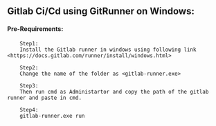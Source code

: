 ## Gitlab Ci/Cd using GitRunner on Windows:

#### Pre-Requirements:

        Step1:
        Install the Gitlab runner in windows using following link <https://docs.gitlab.com/runner/install/windows.html>

        Step2:
        Change the name of the folder as <gitlab-runner.exe>

        Step3:
        Then run cmd as Administartor and copy the path of the gitlab runner and paste in cmd.

        Step4:
        gitlab-runner.exe run
    
